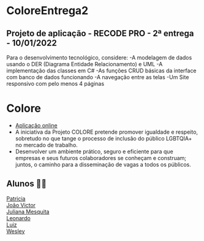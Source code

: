 # ColoreEntrega2
## Projeto de aplicação - RECODE PRO - 2ª entrega - 10/01/2022
Para o desenvolvimento tecnológico, considere: -A modelagem de dados usando o DER (Diagrama Entidade Relacionamento) e UML -A implementação das classes em C# -As funções CRUD básicas da interface com banco de dados funcionando -A navegação entre as telas -Um Site responsivo com pelo menos 4 páginas

# Colore
* <a href="https://color3.azurewebsites.net/Home/Curriculo"> Aplicação online</a>
* A iniciativa da Projeto COLORE pretende promover igualdade e respeito, sobretudo no que tange o processo de inclusão do público LGBTQIA+ no mercado de trabalho.
* Desenvolver um ambiente prático, seguro e eficiente para que empresas e seus futuros colaboradores se conheçam e construam; juntos, o caminho para a disseminação de vagas a todos os públicos.

## Alunos :woman_cartwheeling:
<a href="https://github.com/BrandaoSt"> Patricia </a><br>
<a href="https://github.com/devictor4"> João Victor </a><br>
<a href="https://github.com/JulianaMariaSousaMesquita"> Juliana Mesquita</a><br>
<a href="https://github.com/LeonardFLY"> Leonardo </a><br>
<a href="https://github.com/Luizfre"> Luiz </a><br>
<a href="https://github.com/wesleyazevedo957"> Wesley </a><br>
